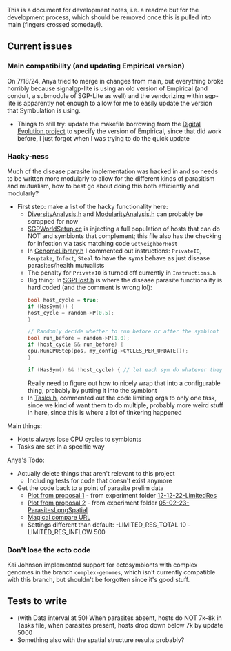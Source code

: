 This is a document for development notes, i.e. a readme but for the development process, which should be removed once this is pulled into main (fingers crossed someday!).


## Current issues

### Main compatibility (and updating Empirical version)
On 7/18/24, Anya tried to merge in changes from main, but everything broke horribly because signalgp-lite is using an old version of Empirical (and conduit, a submodule of SGP-Lite as well) and the vendorizing within sgp-lite is apparently not enough to allow for me to easily update the version that Symbulation is using. 
* Things to still try: update the makefile borrowing from the [Digital Evolution project](https://anyaevostinar.github.io/classes/361-f22/hw-de) to specify the version of Empirical, since that did work before, I just forgot when I was trying to do the quick update

### Hacky-ness
Much of the disease parasite implementation was hacked in and so needs to be written more modularly to allow for the different kinds of parasitism and mutualism, how to best go about doing this both efficiently and modularly?
* First step: make a list of the hacky functionality here:
    * [DiversityAnalysis.h](https://github.com/anyaevostinar/SymbulationEmp/blob/complex-syms-clean/source/sgp_mode/DiversityAnalysis.h) and [ModularityAnalysis.h](https://github.com/anyaevostinar/SymbulationEmp/blob/complex-syms-clean/source/sgp_mode/ModularityAnalysis.h) can probably be scrapped for now
    * [SGPWorldSetup.cc](https://github.com/anyaevostinar/SymbulationEmp/blob/complex-syms-clean/source/sgp_mode/SGPWorldSetup.cc) is injecting a full population of hosts that can do NOT and symbionts that complement; this file also has the checking for infection via task matching code `GetNeighborHost`
    * In [GenomeLibrary.h](https://github.com/anyaevostinar/SymbulationEmp/blob/complex-syms-clean/source/sgp_mode/GenomeLibrary.h) I commented out instructions: `PrivateIO`, `Reuptake`, `Infect`, `Steal` to have the syms behave as just disease parasites/health mutualists
    * The penalty for `PrivateIO` is turned off currently in `Instructions.h`
    * Big thing: In [SGPHost.h](https://github.com/anyaevostinar/SymbulationEmp/blob/complex-syms-clean/source/sgp_mode/SGPHost.h) is where the disease parasite functionality is hard coded (and the comment is wrong lol):
        ```cpp
        bool host_cycle = true;
        if (HasSym()) {
        host_cycle = random->P(0.5);
        }

        // Randomly decide whether to run before or after the symbiont
        bool run_before = random->P(1.0);
        if (host_cycle && run_before) {
        cpu.RunCPUStep(pos, my_config->CYCLES_PER_UPDATE());
        }

        if (HasSym() && !host_cycle) { // let each sym do whatever they need to do
        ```
        Really need to figure out how to nicely wrap that into a configurable thing, probably by putting it into the symbiont
    * In [Tasks.h](https://github.com/anyaevostinar/SymbulationEmp/blob/complex-syms-clean/source/sgp_mode/Tasks.h), commented out the code limiting orgs to only one task, since we kind of want them to do multiple, probably more weird stuff in here, since this is where a lot of tinkering happened

Main things:
* Hosts always lose CPU cycles to symbionts
* Tasks are set in a specific way

Anya's Todo:
* Actually delete things that aren't relevant to this project
    * Including tests for code that doesn't exist anymore
* Get the code back to a point of parasite prelim data
    * [Plot from proposal 1](https://github.com/anyaevostinar/SymbulationEmp/blob/d8a18f28b5ae882ce43db9ea9fcb298789b25bc3/Analysis/12-12-22-LimitedRes/HostTasksLong.png) - from experiment folder [12-12-22-LimitedRes](https://github.com/anyaevostinar/SymbulationEmp/tree/d8a18f28b5ae882ce43db9ea9fcb298789b25bc3/Data/12-12-22-LimitedRes)
    * [Plot from proposal 2](https://github.com/anyaevostinar/SymbulationEmp/blob/d8a18f28b5ae882ce43db9ea9fcb298789b25bc3/Analysis/05-02-23-ParasitesLongSpatial/FinalUpdateHost.png) - from experiment folder [05-02-23-ParasitesLongSpatial](https://github.com/anyaevostinar/SymbulationEmp/tree/d8a18f28b5ae882ce43db9ea9fcb298789b25bc3/Data/05-02-23-ParasitesLongSpatial)
    * [Magical compare URL](https://github.com/anyaevostinar/SymbulationEmp/compare/b9fd9f7a46c39206b4b7208ad7dcaa8830ed7d0d...complex-syms-clean)
    * Settings different than default: -LIMITED_RES_TOTAL 10 -LIMITED_RES_INFLOW 500

### Don't lose the ecto code
Kai Johnson implemented support for ectosymbionts with complex genomes in the branch `complex-genomes`, which isn't currently compatible with this branch, but shouldn't be forgotten since it's good stuff.

## Tests to write
* (with Data interval at 50) When parasites absent, hosts do NOT 7k-8k in Tasks file, when parasites present, hosts drop down below 7k by update 5000
* Something also with the spatial structure results probably?